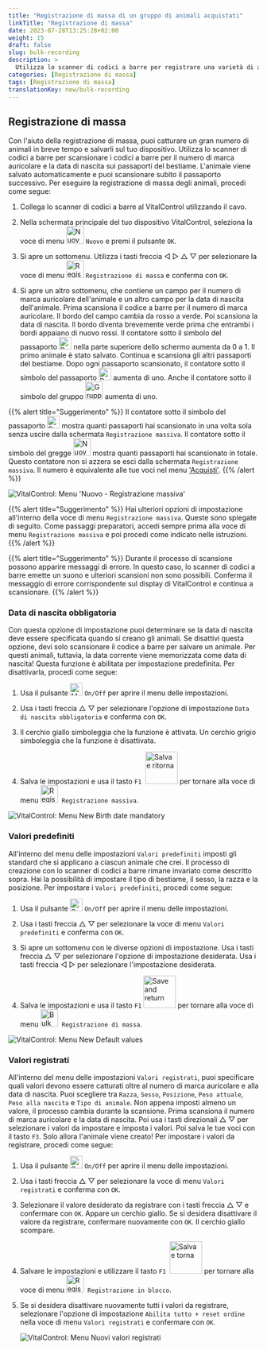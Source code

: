```yaml
---
title: "Registrazione di massa di un gruppo di animali acquistati"
linkTitle: "Registrazione di massa"
date: 2023-07-28T13:25:28+02:00
weight: 15
draft: false
slug: bulk-recording
description: >
  Utilizza lo scanner di codici a barre per registrare una varietà di animali.
categories: [Registrazione di massa]
tags: [Registrazione di massa]
translationKey: new/bulk-recording
---
```

## Registrazione di massa

Con l'aiuto della registrazione di massa, puoi catturare un gran numero di animali in breve tempo e salvarli sul tuo dispositivo. Utilizza lo scanner di codici a barre per scansionare i codici a barre per il numero di marca auricolare e la data di nascita sui passaporti del bestiame. L'animale viene salvato automaticamente e puoi scansionare subito il passaporto successivo. Per eseguire la registrazione di massa degli animali, procedi come segue:

1. Collega lo scanner di codici a barre al VitalControl utilizzando il cavo.

2. Nella schermata principale del tuo dispositivo VitalControl, seleziona la voce di menu <img src="/icons/main/new-animal.svg" width="35" align="bottom" alt="Nuovo animale" /> `Nuovo` e premi il pulsante `OK`.

3. Si apre un sottomenu. Utilizza i tasti freccia ◁ ▷ △ ▽ per selezionare la voce di menu <img src="/icons/main/barcode-scan.svg" width="35" align="bottom" alt="Registrazione di massa" /> `Registrazione di massa` e conferma con `OK`.

4. Si apre un altro sottomenu, che contiene un campo per il numero di marca auricolare dell'animale e un altro campo per la data di nascita dell'animale. Prima scansiona il codice a barre per il numero di marca auricolare. Il bordo del campo cambia da rosso a verde. Poi scansiona la data di nascita. Il bordo diventa brevemente verde prima che entrambi i bordi appaiano di nuovo rossi. Il contatore sotto il simbolo del passaporto <img src="/icons/header/animal-passports.svg" width="25" align="bottom" alt="Passaporti degli animali" title="Passaporti degli animali" /> nella parte superiore dello schermo aumenta da 0 a 1. Il primo animale è stato salvato. Continua e scansiona gli altri passaporti del bestiame. Dopo ogni passaporto scansionato, il contatore sotto il simbolo del passaporto <img src="/icons/header/animal-passports.svg" width="25" align="bottom" alt="Passaporti degli animali" title="Passaporti degli animali" /> aumenta di uno. Anche il contatore sotto il simbolo del gruppo <img src="/icons/header/group.svg" width="35" align="bottom" alt="Gruppo di animali" title="Gruppo di animali" /> aumenta di uno.

{{% alert title="Suggerimento" %}}
Il contatore sotto il simbolo del passaporto <img src="/icons/header/animal-passports.svg" width="25" align="bottom" alt="Passaporti animali" title="Passaporti animali" /> mostra quanti passaporti hai scansionato in una volta sola senza uscire dalla schermata `Registrazione massiva`. Il contatore sotto il simbolo del gregge <img src="/icons/header/group.svg" width="35" align="bottom" alt="Nuovo animale" /> mostra quanti passaporti hai scansionato in totale. Questo contatore non si azzera se esci dalla schermata `Registrazione massiva`. Il numero è equivalente alle tue voci nel menu ['Acquisti'](../new-on-farm/purchased-animals/).
{{% /alert %}}

   ![VitalControl: Menu 'Nuovo - Registrazione massiva'](../images/bulk-recording.png "Registrazione massiva")

{{% alert title="Suggerimento" %}}
Hai ulteriori opzioni di impostazione all'interno della voce di menu `Registrazione massiva`. Queste sono spiegate di seguito. Come passaggi preparatori, accedi sempre prima alla voce di menu `Registrazione massiva` e poi procedi come indicato nelle istruzioni.
{{% /alert %}}

{{% alert title="Suggerimento" %}}
Durante il processo di scansione possono apparire messaggi di errore. In questo caso, lo scanner di codici a barre emette un suono e ulteriori scansioni non sono possibili. Conferma il messaggio di errore corrispondente sul display di VitalControl e continua a scansionare.
{{% /alert %}}

### Data di nascita obbligatoria

Con questa opzione di impostazione puoi determinare se la data di nascita deve essere specificata quando si creano gli animali. Se disattivi questa opzione, devi solo scansionare il codice a barre per salvare un animale. Per questi animali, tuttavia, la data corrente viene memorizzata come data di nascita! Questa funzione è abilitata per impostazione predefinita. Per disattivarla, procedi come segue:

1. Usa il pulsante <img src="/icons/gear.svg" width="25" align="bottom" alt="Menu impostazioni" /> `On/Off` per aprire il menu delle impostazioni.

2. Usa i tasti freccia △ ▽ per selezionare l'opzione di impostazione `Data di nascita obbligatoria` e conferma con `OK`.

3. Il cerchio giallo simboleggia che la funzione è attivata. Un cerchio grigio simboleggia che la funzione è disattivata.

4. Salva le impostazioni e usa il tasto `F1` &nbsp;<img src="/icons/footer/save_exit.svg" width="65" align="bottom" alt="Salva e ritorna" /> per tornare alla voce di menu <img src="/icons/main/barcode-scan.svg" width="35" align="bottom" alt="Registrazione massiva" />&nbsp; `Registrazione massiva`.

![VitalControl: Menu New Birth date mandatory](../images/birthdate.png "Birth date mandatory")

### Valori predefiniti

All'interno del menu delle impostazioni `Valori predefiniti` imposti gli standard che si applicano a ciascun animale che crei. Il processo di creazione con lo scanner di codici a barre rimane invariato come descritto sopra. Hai la possibilità di impostare il tipo di bestiame, il sesso, la razza e la posizione. Per impostare i `Valori predefiniti`, procedi come segue:

1. Usa il pulsante <img src="/icons/gear.svg" width="25" align="bottom" alt="Settings menu" /> `On/Off` per aprire il menu delle impostazioni.

2. Usa i tasti freccia △ ▽ per selezionare la voce di menu `Valori predefiniti` e conferma con `OK`.

3. Si apre un sottomenu con le diverse opzioni di impostazione. Usa i tasti freccia △ ▽ per selezionare l'opzione di impostazione desiderata. Usa i tasti freccia ◁ ▷ per selezionare l'impostazione desiderata.

4. Salva le impostazioni e usa il tasto `F1`&nbsp;<img src="/icons/footer/save_exit.svg" width="65" align="bottom" alt="Save and return" /> per tornare alla voce di menu <img src="/icons/main/barcode-scan.svg" width="35" align="bottom" alt="Bulk recording" />&nbsp; `Registrazione di massa`.

![VitalControl: Menu New Default values](../images/defaultvalues.png "Default values")

### Valori registrati

All'interno del menu delle impostazioni `Valori registrati`, puoi specificare quali valori devono essere catturati oltre al numero di marca auricolare e alla data di nascita. Puoi scegliere tra `Razza`, `Sesso`, `Posizione`, `Peso attuale`, `Peso alla nascita` e `Tipo di animale`. Non appena imposti almeno un valore, il processo cambia durante la scansione. Prima scansiona il numero di marca auricolare e la data di nascita. Poi usa i tasti direzionali △ ▽ per selezionare i valori da impostare e imposta i valori. Poi salva le tue voci con il tasto `F3`. Solo allora l'animale viene creato! Per impostare i valori da registrare, procedi come segue:

1. Usa il pulsante <img src="/icons/gear.svg" width="25" align="bottom" alt="Settings menu" /> `On/Off` per aprire il menu delle impostazioni.

2. Usa i tasti freccia △ ▽ per selezionare la voce di menu `Valori registrati` e conferma con `OK`.

3. Selezionare il valore desiderato da registrare con i tasti freccia △ ▽ e confermare con `OK`. Appare un cerchio giallo. Se si desidera disattivare il valore da registrare, confermare nuovamente con `OK`. Il cerchio giallo scompare.

4. Salvare le impostazioni e utilizzare il tasto `F1` &nbsp;<img src="/icons/footer/save_exit.svg" width="65" align="bottom" alt="Salva e torna" /> per tornare alla voce di menu <img src="/icons/main/barcode-scan.svg" width="35" align="bottom" alt="Registrazione in blocco" />&nbsp; `Registrazione in blocco`.

5. Se si desidera disattivare nuovamente tutti i valori da registrare, selezionare l'opzione di impostazione `Abilita tutto + reset ordine` nella voce di menu `Valori registrati` e confermare con `OK`.

   ![VitalControl: Menu Nuovi valori registrati](../images/recordvalues.png "Valori registrati")
